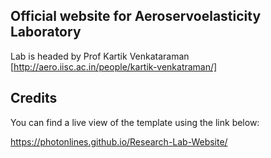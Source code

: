 
## Official website for Aeroservoelasticity Laboratory

Lab is headed by Prof Kartik Venkataraman [http://aero.iisc.ac.in/people/kartik-venkatraman/]


## Credits
You can find a live view of the template using the link below:

https://photonlines.github.io/Research-Lab-Website/
